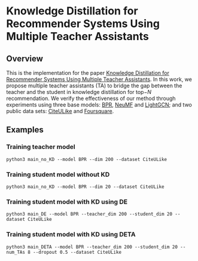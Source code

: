 # Knowledge Distillation for Recommender Systems Using Multiple Teacher Assistants

## Overview
This is the implementation for the paper [Knowledge Distillation for Recommender Systems Using Multiple Teacher Assistants](https://google.com).
In this work, we propose multiple teacher assistants (TA) to bridge the gap between the teacher and the student in knowledge distillation for top$-N$ recommendation. We verify the effectiveness of our method through experiments using three base models: [BPR](https://arxiv.org/abs/1205.2618), [NeuMF](https://arxiv.org/abs/1708.05031) and [LightGCN](https://arxiv.org/abs/2002.02126); and two public data sets: [CiteULike](https://github.com/js05212/citeulike-t) and [Foursquare](https://sites.google.com/site/yangdingqi/home/foursquare-dataset). 


## Examples
### Training teacher model
```
python3 main_no_KD --model BPR --dim 200 --dataset CiteULike 
```

### Training student model without KD
```
python3 main_no_KD --model BPR --dim 20 --dataset CiteULike 
```

### Training student model with KD using DE
```
python3 main_DE --model BPR --teacher_dim 200 --student_dim 20 --dataset CiteULike
```

### Training student model with KD using DETA 
```
python3 main_DETA --model BPR --teacher_dim 200 --student_dim 20 --num_TAs 8 --dropout 0.5 --dataset CiteULike
```
